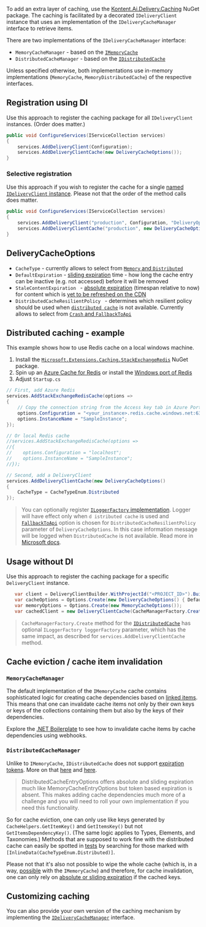 To add an extra layer of caching, use the [Kontent.Ai.Delivery.Caching](https://www.nuget.org/packages/Kontent.Ai.Delivery.Caching) NuGet package. The caching is facilitated by a decorated `IDeliveryClient` instance that uses an implementation of the `IDeliveryCacheManager` interface to retrieve items.

There are two implementations of the `IDeliveryCacheManager` interface:
- `MemoryCacheManager` - based on the [`IMemoryCache`](https://docs.microsoft.com/en-us/aspnet/core/performance/caching/memory)
- `DistributedCacheManager` - based on the [`IDistributedCache`](https://docs.microsoft.com/en-us/aspnet/core/performance/caching/distributed)

Unless specified otherwise, both implementations use in-memory implementations (`MemoryCache`, `MemoryDistributedCache`) of the respective interfaces.

## Registration using DI

Use this approach to register the caching package for all `IDeliveryClient` instances. (Order does matter.)

```csharp
public void ConfigureServices(IServiceCollection services)
{
    services.AddDeliveryClient(Configuration);
    services.AddDeliveryClientCache(new DeliveryCacheOptions());
}
```

### Selective registration
Use this approach if you wish to register the cache for a single [named `IDeliveryClient` instance](../configuration/multiple-delivery-clients.md). Please not that the order of the method calls does matter.

```csharp
public void ConfigureServices(IServiceCollection services)
{
    services.AddDeliveryClient("production", Configuration, "DeliveryOptions1");
    services.AddDeliveryClientCache("production", new DeliveryCacheOptions());
}
```

## DeliveryCacheOptions

- `CacheType` - currently allows to select from [`Memory` and `Distributed`](../../Kontent.Ai.Delivery.Caching/CacheTypeEnum.cs)
- `DefaultExpiration` - [sliding expiration](https://docs.microsoft.com/en-us/dotnet/api/microsoft.extensions.caching.memory.memorycacheentryextensions.setslidingexpiration) time - how long the cache entry can be inactive (e.g. not accessed) before it will be removed
- `StaleContentExpiration ` - [absolute expiration](https://docs.microsoft.com/en-us/dotnet/api/microsoft.extensions.caching.memory.cacheentryextensions.setabsoluteexpiration) (timespan relative to now) for content which is [yet to be refreshed on the CDN](https://github.com/kontent-ai/boilerplate-net/issues/94#issuecomment-602688995)
- `DistributedCacheResilientPolicy ` - determines which resilient policy should be used when [`distributed cache`](https://docs.microsoft.com/en-us/aspnet/core/performance/caching/distributed) is not available. Currently allows to select from [`Crash` and `FallbackToApi`](../../Kontent.Ai.Delivery.Caching/DistributedCacheResilientPolicy.cs)

## Distributed caching - example
This example shows how to use Redis cache on a local windows machine.

1. Install the [`Microsoft.Extensions.Caching.StackExchangeRedis`](https://www.nuget.org/packages/Microsoft.Extensions.Caching.StackExchangeRedis/) NuGet package.
2. Spin up an [Azure Cache for Redis](https://azure.microsoft.com/en-us/services/cache/) or install the [Windows port of Redis](https://github.com/tporadowski/redis/releases)
3. Adjust `Startup.cs`
```csharp
// First, add Azure Redis
services.AddStackExchangeRedisCache(options =>
{
    // Copy the connection string from the Access key tab in Azure Portal
    options.Configuration = "<your_instance>.redis.cache.windows.net:6380,password=<your_pwd>,ssl=True,abortConnect=False";
    options.InstanceName = "SampleInstance";
});

// Or local Redis cache
//services.AddStackExchangeRedisCache(options =>
//{
//    options.Configuration = "localhost";
//    options.InstanceName = "SampleInstance";
//});

// Second, add a DeliveryClient
services.AddDeliveryClientCache(new DeliveryCacheOptions()
{
    CacheType = CacheTypeEnum.Distributed
});
```
> You can optionally register [`ILoggerFactory` implementation](../configuration/dependency-injection.md). Logger will have effect only when `d istributed cache` is used and [`FallbackToApi`](../../Kontent.Ai.Delivery.Caching/DistributedCacheResilientPolicy.cs) option is chosen for `DistributedCacheResilientPolicy` parameter of `DeliveryCacheOptions`. In this case information message will be logged when `DistributedCache` is not available.
Read more in [Microsoft docs](https://docs.microsoft.com/en-us/aspnet/core/performance/caching/distributed).

## Usage without DI

Use this approach to register the caching package for a specific `DeliveryClient` instance.

```csharp
   var client = DeliveryClientBuilder.WithProjectId("<PROJECT_ID>").Build();           
   var cacheOptions = Options.Create(new DeliveryCacheOptions() { DefaultExpiration = new TimeSpan(2, 0, 0) }) ;
   var memoryOptions = Options.Create(new MemoryCacheOptions());
   var cachedClient = new DeliveryClientCache(CacheManagerFactory.Create(new MemoryCache(memoryOptions), cacheOptions), client);
```
> `CacheManagerFactory.Create` method for the [`IDistributedCache`](https://docs.microsoft.com/en-us/aspnet/core/performance/caching/distributed) has optional `ILoggerFactory loggerFactory` parameter, which has the same impact, as described for `services.AddDeliveryClientCache` method.

## Cache eviction / cache item invalidation

### `MemoryCacheManager`
The default implementation of the `IMemoryCache` cache contains sophisticated logic for creating cache dependencies based on [linked items](https://docs.kontent.ai/tutorials/develop-apps/get-content/linked-items-and-subpages). This means that one can invalidate cache items not only by their own keys or keys of the collections containing them but also by the keys of their dependencies.

Explore the [.NET Boilerplate](https://github.com/kontent-ai/boilerplate-net/src/content/Kontent.Ai.Boilerplate/Areas/WebHooks/Controllers/WebhooksController.cs) to see how to invalidate cache items by cache dependencies using webhooks.

### `DistributedCacheManager`

Unlike to `IMemoryCache`, `IDistributedCache` does not support [expiration tokens](https://docs.microsoft.com/en-us/dotnet/api/microsoft.extensions.caching.memory.memorycacheentryextensions.addexpirationtoken?view=dotnet-plat-ext-3.1). More on that [here](https://www.devtrends.co.uk/blog/custom-response-caching-in-asp.net-core-with-cache-invalidation) and [here](https://www.devtrends.co.uk/blog/a-guide-to-caching-in-asp.net-core).

> DistributedCacheEntryOptions offers absolute and sliding expiration much like MemoryCacheEntryOptions but token based expiration is absent. This makes adding cache dependencies much more of a challenge and you will need to roll your own implementation if you need this functionality.

So for cache eviction, one can only use like keys generated by `CacheHelpers.GetItemKey()` and `GetItemsKey()` but not `GetItemsDependencyKey()`. (The same logic applies to Types, Elements, and Taxonomies.) Methods that are supposed to work fine with the distributed cache can easily be spotted in [tests](https://github.com/kontent-ai/delivery-sdk-net/Kontent.Ai.Delivery.Caching.Tests/DeliveryClientCacheTests.cs) by searching for those marked with `[InlineData(CacheTypeEnum.Distributed)]`.

Please not that it's also not possible to wipe the whole cache (which is, in a way, [possible](https://stackoverflow.com/a/45543023/1332034) with the `IMemoryCache`) and therefore, for cache invalidation, one can only rely on [absolute or sliding expiration](https://docs.microsoft.com/en-us/dotnet/api/microsoft.extensions.caching.distributed.distributedcacheentryoptions?view=dotnet-plat-ext-3.1) if the cached keys.


## Customizing caching

You can also provide your own version of the caching mechanism by implementing the [`IDeliveryCacheManager`](https://github.com/kontent-ai/delivery-sdk-net/Kontent.Ai.Delivery.Abstractions/IDeliveryCacheManager.cs) interface.